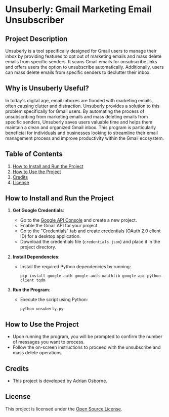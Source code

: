 # Unsuberly: Gmail Marketing Email Unsubscriber

## Project Description
Unsuberly is a tool specifically designed for Gmail users to manage their inbox by providing features to opt out of marketing emails and mass delete emails from specific senders. It scans Gmail emails for unsubscribe links and offers users the option to unsubscribe automatically. Additionally, users can mass delete emails from specific senders to declutter their inbox.

## Why is Unsuberly Useful?
In today's digital age, email inboxes are flooded with marketing emails, often causing clutter and distraction. Unsuberly provides a solution to this problem specifically for Gmail users. By automating the process of unsubscribing from marketing emails and mass deleting emails from specific senders, Unsuberly saves users valuable time and helps them maintain a clean and organized Gmail inbox. This program is particularly beneficial for individuals and businesses looking to streamline their email management process and improve productivity within the Gmail ecosystem.

## Table of Contents
1. [How to Install and Run the Project](#how-to-install-and-run-the-project)
2. [How to Use the Project](#how-to-use-the-project)
3. [Credits](#credits)
4. [License](#license)

## How to Install and Run the Project
1. **Get Google Credentials**:
   - Go to the [Google API Console](https://console.developers.google.com/) and create a new project.
   - Enable the Gmail API for your project.
   - Go to the "Credentials" tab and create credentials (OAuth 2.0 client ID) for a desktop application.
   - Download the credentials file (`credentials.json`) and place it in the project directory.

2. **Install Dependencies**:
   - Install the required Python dependencies by running:
     ```
     pip install google-auth google-auth-oauthlib google-api-python-client tqdm
     ```

3. **Run the Program**:
   - Execute the script using Python:
     ```
     python unsuberly.py
     ```

## How to Use the Project
- Upon running the program, you will be prompted to confirm the number of messages you want to process.
- Follow the on-screen instructions to proceed with the unsubscribe and mass delete operations.

## Credits
- This project is developed by Adrian Osborne.

## License
This project is licensed under the [Open Source License](LICENSE).
